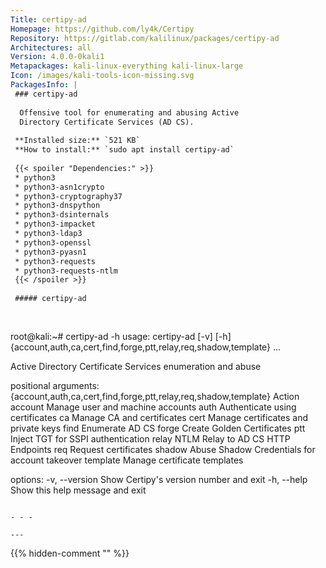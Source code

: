 ```yaml
---
Title: certipy-ad
Homepage: https://github.com/ly4k/Certipy
Repository: https://gitlab.com/kalilinux/packages/certipy-ad
Architectures: all
Version: 4.0.0-0kali1
Metapackages: kali-linux-everything kali-linux-large 
Icon: /images/kali-tools-icon-missing.svg
PackagesInfo: |
 ### certipy-ad
 
  Offensive tool for enumerating and abusing Active
  Directory Certificate Services (AD CS).
 
 **Installed size:** `521 KB`  
 **How to install:** `sudo apt install certipy-ad`  
 
 {{< spoiler "Dependencies:" >}}
 * python3
 * python3-asn1crypto
 * python3-cryptography37
 * python3-dnspython
 * python3-dsinternals
 * python3-impacket
 * python3-ldap3
 * python3-openssl
 * python3-pyasn1
 * python3-requests
 * python3-requests-ntlm
 {{< /spoiler >}}
 
 ##### certipy-ad
 
 
 ```
 root@kali:~# certipy-ad -h
 usage: certipy-ad [-v] [-h]
                   {account,auth,ca,cert,find,forge,ptt,relay,req,shadow,template}
                   ...
 
 Active Directory Certificate Services enumeration and abuse
 
 positional arguments:
   {account,auth,ca,cert,find,forge,ptt,relay,req,shadow,template}
                         Action
     account             Manage user and machine accounts
     auth                Authenticate using certificates
     ca                  Manage CA and certificates
     cert                Manage certificates and private keys
     find                Enumerate AD CS
     forge               Create Golden Certificates
     ptt                 Inject TGT for SSPI authentication
     relay               NTLM Relay to AD CS HTTP Endpoints
     req                 Request certificates
     shadow              Abuse Shadow Credentials for account takeover
     template            Manage certificate templates
 
 options:
   -v, --version         Show Certipy's version number and exit
   -h, --help            Show this help message and exit
 ```
 
 - - -
 
---
```

{{% hidden-comment "<!--Do not edit anything above this line-->" %}}
